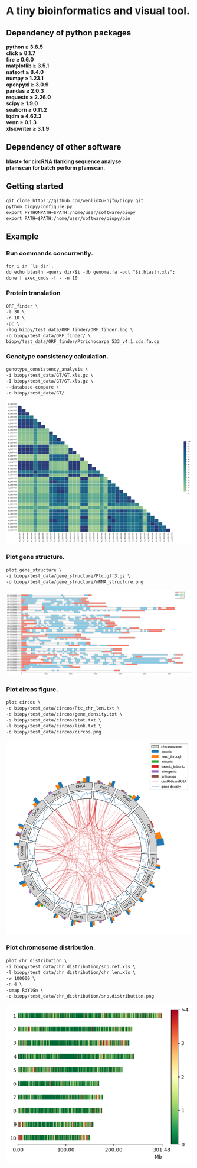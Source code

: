 # A tiny bioinformatics and visual tool.

## Dependency of python packages
**python ≥ 3.8.5<br />
click ≥ 8.1.7<br />
fire ≥ 0.6.0<br />
matplotlib ≥ 3.5.1<br />
natsort ≥ 8.4.0<br />
numpy ≥ 1.23.1<br />
openpyxl ≥ 3.0.9<br />
pandas ≥ 2.0.3<br />
requests ≥ 2.26.0<br />
scipy ≥ 1.9.0<br />
seaborn ≥ 0.11.2<br />
tqdm ≥ 4.62.3<br />
venn ≥ 0.1.3<br />
xlsxwriter ≥ 3.1.9<br />**

## Dependency of other software
**blast+ for circRNA flanking sequence analyse.<br />
pfamscan for batch perform pfamscan.<br />**

## Getting started
```shell
git clone https://github.com/wenlinXu-njfu/biopy.git
python biopy/configure.py
export PYTHONPATH=$PATH:/home/user/software/biopy
export PATH=$PATH:/home/user/software/biopy/bin
```

## Example
### Run commands concurrently.
```shell
for i in `ls dir`;
do echo blastn -query dir/$i -db genome.fa -out "$i.blastn.xls";
done | exec_cmds -f - -n 10
```

### Protein translation
```shell
ORF_finder \
-l 30 \
-n 10 \
-pc \
-log biopy/test_data/ORF_finder/ORF_finder.log \
-o biopy/test_data/ORF_finder/ \
biopy/test_data/ORF_finder/Ptrichocarpa_533_v4.1.cds.fa.gz
```

### Genotype consistency calculation.
```shell
genotype_consistency_analysis \
-i biopy/test_data/GT/GT.xls.gz \
-I biopy/test_data/GT/GT.xls.gz \
--database-compare \
-o biopy/test_data/GT/
```
![image](test_data/GT/Consistency.heatmap.png)

### Plot gene structure.
```shell
plot gene_structure \
-i biopy/test_data/gene_structure/Ptc.gff3.gz \
-o biopy/test_data/gene_structure/mRNA_structure.png
```
![image](test_data/gene_structure/mRNA_structure.png)

### Plot circos figure.
```shell
plot circos \
-c biopy/test_data/circos/Ptc_chr_len.txt \
-d biopy/test_data/circos/gene_density.txt \
-s biopy/test_data/circos/stat.txt \
-l biopy/test_data/circos/link.txt \
-o biopy/test_data/circos/circos.png
```
![image](test_data/circos/circos.png)

### Plot chromosome distribution.
```shell
plot chr_distribution \
-i biopy/test_data/chr_distribution/snp.ref.xls \
-l biopy/test_data/chr_distribution/chr_len.xls \
-w 100000 \
-n 4 \
-cmap RdYlGn \
-o biopy/test_data/chr_distribution/snp.distribution.png
```
![image](test_data/chr_distribution/snp.distribution.png)
